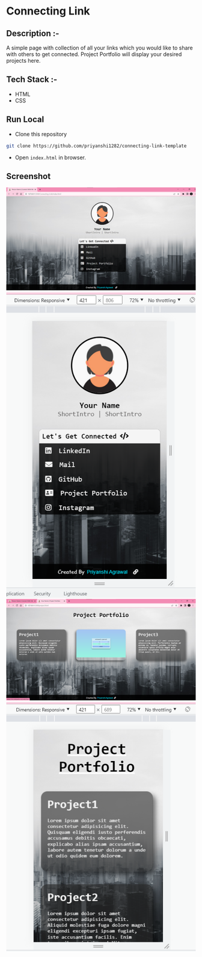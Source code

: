 # Connecting Link

## Description :-

A simple page with collection of all your links which you would like to share with others to get connected.
Project Portfolio will display your desired projects here.

## Tech Stack :-

- HTML
- CSS

## Run Local

* Clone this repository

```bash
git clone https://github.com/priyanshi1282/connecting-link-template
```


* Open `index.html` in browser.

## Screenshot
<img src="./preview/home.png">
<img src="./preview/homeResponsive.png">
<img src="./preview/project.png">
<img src="./preview/projectresponsive.png">
